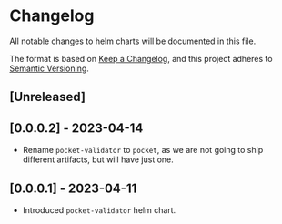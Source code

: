 # Changelog

All notable changes to helm charts will be documented in this file.

The format is based on [Keep a Changelog](https://keepachangelog.com/en/1.0.0/),
and this project adheres to [Semantic Versioning](https://semver.org/spec/v2.0.0.html).

## [Unreleased]

## [0.0.0.2] - 2023-04-14

- Rename `pocket-validator` to `pocket`, as we are not going to ship different artifacts, but will have just one.

## [0.0.0.1] - 2023-04-11

- Introduced `pocket-validator` helm chart.

<!-- GITHUB_WIKI: changelog/charts -->
